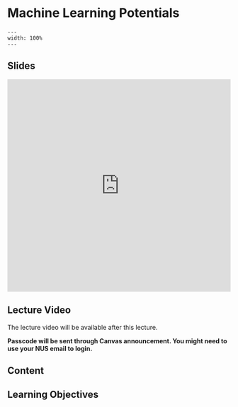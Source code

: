 # Machine Learning Potentials
```{image} ../figures/machine_learning_title2.jpeg
---
width: 100%
---
```

## Slides
<iframe src="https://docs.google.com/presentation/d/e/2PACX-1vRf6jF7PwWV7FFjiCIBX8Wq5ByXFZGzDFo3fq7fsQHkkwVzxWYr9wQIKMl4jNYo5vdNyXZOinrmvwqq/embed?start=false&loop=false&delayms=3000" frameborder="0" width="100%" height="480" allowfullscreen="true" mozallowfullscreen="true" webkitallowfullscreen="true"></iframe>

## Lecture Video
The lecture video will be available after this lecture.

**Passcode will be sent through Canvas announcement. You might need to use your NUS email to login.**

## Content

## Learning Objectives
